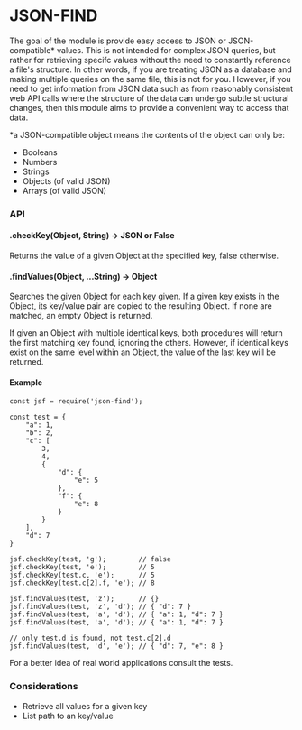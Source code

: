 # JSON-FIND

The goal of the module is provide easy access to JSON or JSON-compatible* values. This is not intended for complex JSON queries, but rather for retrieving specifc values without the need to constantly reference a file's structure. In other words, if you are treating JSON as a database and making multiple queries on the same file, this is not for you. However, if you need to get information from JSON data such as from reasonably consistent web API calls where the structure of the data can undergo subtle structural changes, then this module aims to provide a convenient way to access that data.

*a JSON-compatible object means the contents of the object can only be:
- Booleans
- Numbers
- Strings
- Objects (of valid JSON)
- Arrays (of valid JSON)


### API

#### .checkKey(Object, String) -> JSON or False

Returns the value of a given Object at the specified key, false otherwise.


#### .findValues(Object, ...String) -> Object
    
Searches the given Object for each key given. If a given key exists in the Object, its key/value pair
are copied to the resulting Object. If none are matched, an empty Object is returned.


If given an Object with multiple identical keys, both procedures will return the first matching key found, ignoring the others. However, if identical keys exist on the same level within an Object, the value of the last key will be returned.

#### Example

    const jsf = require('json-find');

    const test = {
        "a": 1,
        "b": 2,
        "c": [
            3, 
            4, 
            {
                "d": {
                    "e": 5
                },
                "f": {
                    "e": 8
                }
            }
        ],
        "d": 7
    }
    
    jsf.checkKey(test, 'g');        // false
    jsf.checkKey(test, 'e');        // 5
    jsf.checkKey(test.c, 'e');      // 5
    jsf.checkKey(test.c[2].f, 'e'); // 8
    
    jsf.findValues(test, 'z');      // {}
    jsf.findValues(test, 'z', 'd'); // { "d": 7 }
    jsf.findValues(test, 'a', 'd'); // { "a": 1, "d": 7 }
    jsf.findValues(test, 'a', 'd'); // { "a": 1, "d": 7 }
    
    // only test.d is found, not test.c[2].d
    jsf.findValues(test, 'd', 'e'); // { "d": 7, "e": 8 }
    

For a better idea of real world applications consult the tests.


### Considerations
- Retrieve all values for a given key
- List path to an key/value
